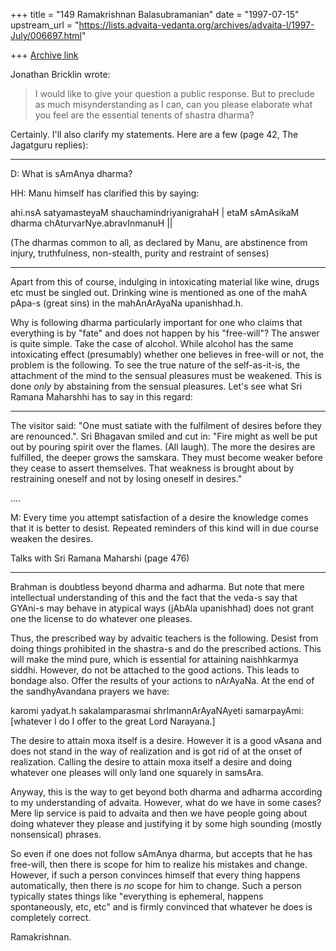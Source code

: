 +++
title = "149 Ramakrishnan Balasubramanian"
date = "1997-07-15"
upstream_url = "https://lists.advaita-vedanta.org/archives/advaita-l/1997-July/006697.html"

+++
[Archive link](https://lists.advaita-vedanta.org/archives/advaita-l/1997-July/006697.html)

Jonathan Bricklin wrote:

>I would like to give your question a public response.  But to preclude as
>much misynderstanding as I can, can you please elaborate what you feel are
>the essential tenents of shastra dharma?

Certainly. I'll also clarify my statements. Here are a few (page 42, The
Jagatguru replies):
_______________

D: What is sAmAnya dharma?

HH: Manu himself has clarified this by saying:

ahi.nsA satyamasteyaM shauchamindriyanigrahaH |
etaM sAmAsikaM dharma chAturvarNye.abravInmanuH ||

(The dharmas common to all, as declared by Manu, are abstinence from
injury, truthfulness, non-stealth, purity and restraint of senses)
________________

Apart from this of course, indulging in intoxicating material like wine,
drugs etc must be singled out. Drinking wine is mentioned as one of the
mahA pApa-s (great sins) in the mahAnArAyaNa upanishhad.h.

Why is following dharma particularly important for one who claims that
everything is by "fate" and does not happen by his "free-will"? The
answer is quite simple. Take the case of alcohol. While alcohol has the
same intoxicating effect (presumably) whether one believes in free-will
or not, the problem is the following. To see the true nature of the
self-as-it-is, the attachment of the mind to the sensual pleasures must
be weakened. This is done _only_ by abstaining from the sensual
pleasures. Let's see what Sri Ramana Maharshhi has to say in this
regard:
_____________________

The visitor said: "One must satiate with the fulfilment of desires
before they are renounced.". Sri Bhagavan smiled and cut in: "Fire might
as well be put out by pouring spirit over the flames. (All laugh). The
more the desires are fulfilled, the deeper grows the samskara. They must
become weaker before they cease to assert themselves. That weakness is
brought about by restraining oneself and not by losing oneself in
desires."

....

M: Every time you attempt satisfaction of a desire the knowledge comes
that it is better to desist. Repeated reminders of this kind will in due
course weaken the desires.

Talks with Sri Ramana Maharshi (page 476)
________________________

Brahman is doubtless beyond dharma and adharma. But note that mere
intellectual understanding of this and the fact that the veda-s say that
GYAni-s may behave in atypical ways (jAbAla upanishhad) does not grant
one the license to do whatever one pleases.

Thus, the prescribed way by advaitic teachers is the following. Desist
from doing things prohibited in the shastra-s and do the prescribed
actions. This will make the mind pure, which is essential for attaining
naishhkarmya siddhi. However, do not be attached to the good actions.
This leads to bondage also. Offer the results of your actions to
nArAyaNa. At the end of the sandhyAvandana prayers we have:

karomi yadyat.h sakalamparasmai shrImannArAyaNAyeti samarpayAmi:
[whatever I do I offer to the great Lord Narayana.]

The desire to attain moxa itself is a desire. However it is a good
vAsana and does not stand in the way of realization and is got rid of at
the onset of realization. Calling the desire to attain moxa itself a
desire and doing whatever one pleases will only land one squarely in
samsAra.

Anyway, this is the way to get beyond both dharma and adharma according
to my understanding of advaita. However, what do we have in some cases?
Mere lip service is paid to advaita and then we have people going about
doing whatever they please and justifying it by some high sounding
(mostly nonsensical) phrases.

So even if one does not follow sAmAnya dharma, but accepts that he has
free-will, then there is scope for him to realize his mistakes and
change. However, if such a person convinces himself that every thing
happens automatically, then there is _no_ scope for him to change. Such
a person typically states things like "everything is ephemeral, happens
spontaneously, etc, etc" and is firmly convinced that whatever he does
is completely correct.

Ramakrishnan.

